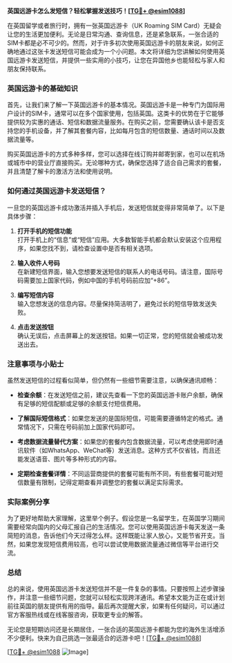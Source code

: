 **英国远游卡怎么发短信？轻松掌握发送技巧！[[TG💪+ @esim1088](https://t.me/s/esim1088)]**

在英国留学或者旅行时，拥有一张英国远游卡（UK Roaming SIM Card）无疑会让您的生活更加便利。无论是日常沟通、查询信息，还是紧急联系，一张合适的SIM卡都是必不可少的。然而，对于许多初次使用英国远游卡的朋友来说，如何正确地通过这张卡发送短信可能会成为一个小问题。本文将详细为您讲解如何使用英国远游卡发送短信，并提供一些实用的小技巧，让您在异国他乡也能轻松与家人和朋友保持联系。

### 英国远游卡的基础知识

首先，让我们来了解一下英国远游卡的基本情况。英国远游卡是一种专门为国际用户设计的SIM卡，通常可以在多个国家使用，包括英国。这类卡的优势在于它能够提供较为实惠的通话、短信和数据流量服务。在购买之前，您需要确认该卡是否支持您的手机设备，并了解其套餐内容，比如每月包含的短信数量、通话时间以及数据流量等。

购买英国远游卡的方式多种多样，您可以选择在线订购并邮寄到家，也可以在机场或城市中的营业厅直接购买。无论哪种方式，确保您选择了适合自己需求的套餐，并且清楚了解卡的激活方法和使用说明。

### 如何通过英国远游卡发送短信？

一旦您的英国远游卡成功激活并插入手机后，发送短信就变得非常简单了。以下是具体步骤：

1. **打开手机的短信功能**  
   打开手机上的“信息”或“短信”应用。大多数智能手机都会默认安装这个应用程序，如果您找不到，请检查设置中是否有相关选项。

2. **输入收件人号码**  
   在新建短信界面，输入您想要发送短信的联系人的电话号码。请注意，国际号码需要加上国家代码，例如中国的手机号码前应加“+86”。

3. **编写短信内容**  
   输入您想发送的信息内容。尽量保持简洁明了，避免过长的短信导致发送失败。

4. **点击发送按钮**  
   确认无误后，点击屏幕上的发送按钮。如果一切正常，您的短信就会被成功发送出去。

### 注意事项与小贴士

虽然发送短信的过程看似简单，但仍然有一些细节需要注意，以确保通讯顺畅：

- **检查余额**：在发送短信之前，建议先查看一下您的英国远游卡账户余额，确保有足够的短信配额或足够的余额支付短信费用。
  
- **了解国际短信格式**：如果您发送的是国际短信，可能需要遵循特定的格式。通常情况下，只需在号码前加上国家代码即可。

- **考虑数据流量替代方案**：如果您的套餐内包含数据流量，可以考虑使用即时通讯软件（如WhatsApp、WeChat等）发送消息。这种方式不仅省钱，而且还能发送语音、图片等多种形式的内容。

- **定期检查套餐详情**：不同运营商提供的套餐可能有所不同，有些套餐可能对短信数量有限制，记得定期查看并调整您的套餐以满足实际需求。

### 实际案例分享

为了更好地帮助大家理解，这里举个例子。假设您是一名留学生，在英国学习期间需要经常向国内的父母汇报自己的生活情况。您可以使用英国远游卡每天发送一条简短的消息，告诉他们今天过得怎么样。这样既能让家人放心，又能节省开支。当然，如果您发现短信费用较高，也可以尝试使用数据流量通过微信等平台进行交流。

### 总结

总的来说，使用英国远游卡发送短信并不是一件复杂的事情。只要按照上述步骤操作，并注意一些细节问题，您就可以轻松实现跨洋通讯。希望本文能为正在或计划前往英国的朋友提供有用的指导。最后再次提醒大家，如果有任何疑问，可以通过官方客服热线或在线客服咨询，获取更专业的解答。

无论您是短期访问还是长期居住，一张合适的英国远游卡都能为您的海外生活增添不少便利。快来为自己挑选一张最适合的远游卡吧！[[TG💪+ @esim1088](https://t.me/s/esim1088)]

[[TG💪+ @esim1088](https://t.me/s/esim1088) ![Image](https://i.postimg.cc/4NQfJmqS/Snipaste-2025-05-13-00-14-12.png)]